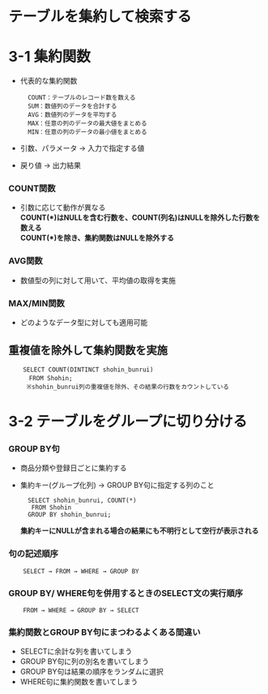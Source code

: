 # テーブルを集約して検索する
# 3-1 集約関数
- 代表的な集約関数

        COUNT：テーブルのレコード数を数える
        SUM：数値列のデータを合計する
        AVG：数値列のデータを平均する
        MAX：任意の列のデータの最大値をまとめる
        MIN：任意の列のデータの最小値をまとめる

- 引数、パラメータ → 入力で指定する値
- 戻り値 → 出力結果

### COUNT関数
- 引数に応じて動作が異なる  
**COUNT(*)はNULLを含む行数を、COUNT(列名)はNULLを除外した行数を数える**  
**COUNT(*)を除き、集約関数はNULLを除外する**

### AVG関数
- 数値型の列に対して用いて、平均値の取得を実施

### MAX/MIN関数
- どのようなデータ型に対しても適用可能

## 重複値を除外して集約関数を実施
        SELECT COUNT(DINTINCT shohin_bunrui)
        　FROM Shohin;
         ※shohin_bunrui列の重複値を除外、その結果の行数をカウントしている


# 3-2 テーブルをグループに切り分ける
### GROUP BY句
- 商品分類や登録日ごとに集約する
- 集約キー(グループ化列) → GROUP BY句に指定する列のこと

        SELECT shohin_bunrui, COUNT(*)
         FROM Shohin
        GROUP BY shohin_bunrui;
  **集約キーにNULLが含まれる場合の結果にも不明行として空行が表示される**

### 句の記述順序
        SELECT → FROM → WHERE → GROUP BY

### GROUP BY/ WHERE句を併用するときのSELECT文の実行順序
        FROM → WHERE → GROUP BY → SELECT

### 集約関数とGROUP BY句にまつわるよくある間違い
- SELECTに余計な列を書いてしまう
- GROUP BY句に列の別名を書いてしまう
- GROUP BY句は結果の順序をランダムに選択
- WHERE句に集約関数を書いてしまう
